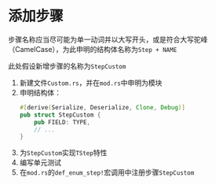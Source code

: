 # 添加步骤
步骤名称应当尽可能为单一动词并以大写开头，或是符合大写驼峰（CamelCase），为此申明的结构体名称为`Step + NAME`

此处假设新增步骤的名称为`StepCustom`

1. 新建文件`Custom.rs`，并在`mod.rs`中申明为模块
2. 申明结构体：
    ```rust
    #[derive(Serialize, Deserialize, Clone, Debug)]
    pub struct StepCustom {
        pub FIELD: TYPE,
        // ...
    }
    ```
3. 为`StepCustom`实现`TStep`特性
4. 编写单元测试
5. 在`mod.rs`的`def_enum_step!`宏调用中注册步骤`StepCustom`